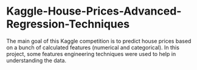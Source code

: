 # Kaggle-House-Prices-Advanced-Regression-Techniques

The main goal of this Kaggle competition is to predict house prices based on a bunch of calculated features (numerical and categorical).
In this project, some features engineering techniques were used to help in understanding the data.
